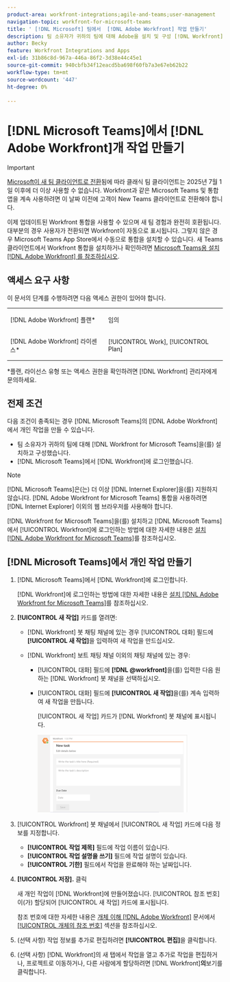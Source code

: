 ```yaml
---
product-area: workfront-integrations;agile-and-teams;user-management
navigation-topic: workfront-for-microsoft-teams
title: ' [!DNL Microsoft] 팀에서  [!DNL Adobe Workfront] 작업 만들기'
description: 팀 소유자가 귀하의 팀에 대해 Adobe을 설치 및 구성 [!DNL Workfront] 했으며 귀하가 Microsoft Teams에서 Workfront에 로그인한 경우 Microsoft TeamsMicrosoft Teams 에서  [!DNL Workfront] 개인 작업을 만들 수 있습니다.
author: Becky
feature: Workfront Integrations and Apps
exl-id: 31b86c8d-967a-446a-86f2-3d38e44c45e1
source-git-commit: 940cbfb34f12eacd5ba698f60fb7a3e67eb62b22
workflow-type: tm+mt
source-wordcount: '447'
ht-degree: 0%

---
```


# [!DNL Microsoft Teams]에서 [!DNL Adobe Workfront]개 작업 만들기

>[!IMPORTANT]
>
>[Microsoft이 새 팀 클라이언트로 전환](https://learn.microsoft.com/en-us/microsoftteams/teams-classic-client-end-of-availability)됨에 따라 클래식 팀 클라이언트는 2025년 7월 1일 이후에 더 이상 사용할 수 없습니다. Workfront과 같은 Microsoft Teams 및 통합 앱을 계속 사용하려면 이 날짜 이전에 고객이 New Teams 클라이언트로 전환해야 합니다.
>
>이제 업데이트된 Workfront 통합을 사용할 수 있으며 새 팀 경험과 완전히 호환됩니다. 대부분의 경우 사용자가 전환되면 Workfront이 자동으로 표시됩니다. 그렇지 않은 경우 Microsoft Teams App Store에서 수동으로 통합을 설치할 수 있습니다. 새 Teams 클라이언트에서 Workfront 통합을 설치하거나 확인하려면 [Microsoft Teams용 설치 [!DNL Adobe Workfront] 를 참조하십시오](/help/quicksilver/workfront-integrations-and-apps/using-workfront-with-microsoft-teams/install-workfront-ms-teams.md).

## 액세스 요구 사항

이 문서의 단계를 수행하려면 다음 액세스 권한이 있어야 합니다.

<table style="table-layout:auto"> 
 <col> 
 <col> 
 <tbody> 
  <tr> 
   <td role="rowheader">[!DNL Adobe Workfront] 플랜*</td> 
   <td> <p>임의</p> </td> 
  </tr> 
  <tr> 
   <td role="rowheader">[!DNL Adobe Workfront] 라이센스*</td> 
   <td> <p>[!UICONTROL Work], [!UICONTROL Plan]</p> </td> 
  </tr>
 </tbody> 
</table>

&#42;플랜, 라이선스 유형 또는 액세스 권한을 확인하려면 [!DNL Workfront] 관리자에게 문의하세요.

## 전제 조건

다음 조건이 충족되는 경우 [!DNL Microsoft Teams]의 [!DNL Adobe Workfront]에서 개인 작업을 만들 수 있습니다.

* 팀 소유자가 귀하의 팀에 대해 [!DNL Workfront for Microsoft Teams]을(를) 설치하고 구성했습니다.
* [!DNL Microsoft Teams]에서 [!DNL Workfront]에 로그인했습니다.

>[!NOTE]
>
>[!DNL Microsoft Teams]은(는) 더 이상 [!DNL Internet Explorer]을(를) 지원하지 않습니다. [!DNL Adobe Workfront for Microsoft Teams] 통합을 사용하려면 [!DNL Internet Explorer] 이외의 웹 브라우저를 사용해야 합니다.

[!DNL Workfront for Microsoft Teams]을(를) 설치하고 [!DNL Microsoft Teams]에서 [!UICONTROL Workfront]에 로그인하는 방법에 대한 자세한 내용은 [설치 [!DNL Adobe Workfront for Microsoft Teams]](../../workfront-integrations-and-apps/using-workfront-with-microsoft-teams/install-workfront-ms-teams.md)를 참조하십시오.

## [!DNL Microsoft Teams]에서 개인 작업 만들기

1. [!DNL Microsoft Teams]에서 [!DNL Workfront]에 로그인합니다.

   [!DNL Workfront]에 로그인하는 방법에 대한 자세한 내용은 [설치 [!DNL Adobe Workfront for Microsoft Teams]](../../workfront-integrations-and-apps/using-workfront-with-microsoft-teams/install-workfront-ms-teams.md)를 참조하십시오.

1. **[!UICONTROL 새 작업]** 카드를 열려면:

   * [!DNL Workfront] 봇 채팅 채널에 있는 경우 [!UICONTROL 대화] 필드에 **[!UICONTROL 새 작업]**&#x200B;을 입력하여 새 작업을 만드십시오.
   * [!DNL Workfront] 보트 채팅 채널 이외의 채팅 채널에 있는 경우:

      * [!UICONTROL 대화] 필드에 **[!DNL @workfront]**&#x200B;을(를) 입력한 다음 원하는 [!DNL Workfront] 봇 채널을 선택하십시오.
      * [!UICONTROL 대화] 필드에 **[!UICONTROL 새 작업]**&#x200B;을(를) 계속 입력하여 새 작업을 만듭니다.

        [!UICONTROL 새 작업] 카드가 [!DNL Workfront] 봇 채널에 표시됩니다.

        ![ms_teams_new_task_card.png](assets/ms-teams-new-task-card-350x181.png)

1. [!UICONTROL Workfront] 봇 채널에서 [!UICONTROL 새 작업] 카드에 다음 정보를 지정합니다.

   * **[!UICONTROL 작업 제목]** 필드에 작업 이름이 있습니다.
   * **[!UICONTROL 작업 설명을 쓰기]** 필드에 작업 설명이 있습니다.
   * **[!UICONTROL 기한]** 필드에서 작업을 완료해야 하는 날짜입니다.

1. **[!UICONTROL 저장].** 클릭

   새 개인 작업이 [!DNL Workfront]에 만들어졌습니다. [!UICONTROL 참조 번호]이(가) 할당되어 [!UICONTROL 새 작업] 카드에 표시됩니다.

   참조 번호에 대한 자세한 내용은 [개체 이해 [!DNL Adobe Workfront]](../../workfront-basics/navigate-workfront/workfront-navigation/understand-objects.md) 문서에서 [[!UICONTROL 개체의 참조 번호]](../../workfront-basics/navigate-workfront/workfront-navigation/understand-objects.md#understanding-reference-numbers-of-objects) 섹션을 참조하십시오.

1. (선택 사항) 작업 정보를 추가로 편집하려면 **[!UICONTROL 편집]**&#x200B;을 클릭합니다.
1. (선택 사항) [!DNL Workfront]의 새 탭에서 작업을 열고 추가로 작업을 편집하거나, 프로젝트로 이동하거나, 다른 사람에게 할당하려면 [!DNL Workfront]&#x200B;**의**&#x200B;보기를 클릭합니다.

